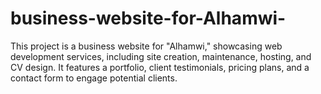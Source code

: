 # business-website-for-Alhamwi-
This project is a business website for "Alhamwi," showcasing web development services, including site creation, maintenance, hosting, and CV design. It features a portfolio, client testimonials, pricing plans, and a contact form to engage potential clients.

